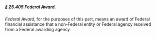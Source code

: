 ##### § 25.405 Federal Award. #####

*Federal Award,* for the purposes of this part, means an award of Federal financial assistance that a non-Federal entity or Federal agency received from a Federal awarding agency.